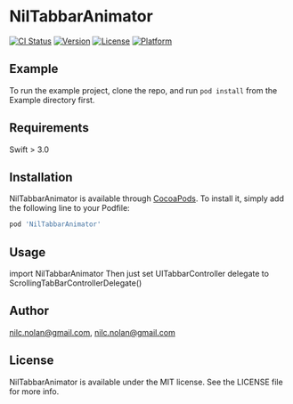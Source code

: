 # NilTabbarAnimator

[![CI Status](http://img.shields.io/travis/nilc.nolan@gmail.com/NilTabbarAnimator.svg?style=flat)](https://travis-ci.org/nilc.nolan@gmail.com/NilTabbarAnimator)
[![Version](https://img.shields.io/cocoapods/v/NilTabbarAnimator.svg?style=flat)](http://cocoapods.org/pods/NilTabbarAnimator)
[![License](https://img.shields.io/cocoapods/l/NilTabbarAnimator.svg?style=flat)](http://cocoapods.org/pods/NilTabbarAnimator)
[![Platform](https://img.shields.io/cocoapods/p/NilTabbarAnimator.svg?style=flat)](http://cocoapods.org/pods/NilTabbarAnimator)

## Example

To run the example project, clone the repo, and run `pod install` from the Example directory first.

## Requirements
Swift > 3.0 
## Installation

NilTabbarAnimator is available through [CocoaPods](http://cocoapods.org). To install
it, simply add the following line to your Podfile:

```ruby
pod 'NilTabbarAnimator'
```

## Usage
  import NilTabbarAnimator
  Then just set UITabbarController delegate to ScrollingTabBarControllerDelegate()

## Author

nilc.nolan@gmail.com, nilc.nolan@gmail.com

## License

NilTabbarAnimator is available under the MIT license. See the LICENSE file for more info.
